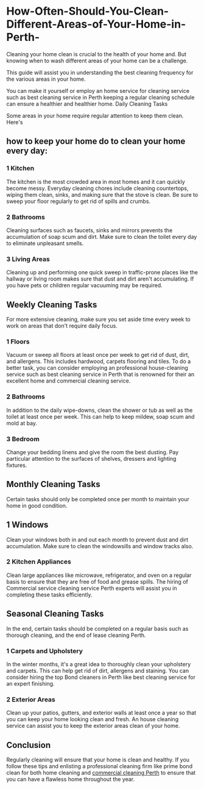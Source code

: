 # How-Often-Should-You-Clean-Different-Areas-of-Your-Home-in-Perth-
Cleaning your home clean is crucial to the health of your home and. But knowing when to wash different areas of your home can be a challenge.

This guide will assist you in understanding the best cleaning frequency for the various areas in your home.

You can make it yourself or employ an home service for cleaning service such as best cleaning service in Perth keeping a regular cleaning schedule can ensure a healthier and healthier home.
Daily Cleaning Tasks

Some areas in your home require regular attention to keep them clean. Here's 

<h2>how to keep your home do to clean your home every day:</h2>

<h3>1 Kitchen</h3>

The kitchen is the most crowded area in most homes and it can quickly become messy.
Everyday cleaning chores include cleaning countertops, wiping them clean, sinks, and making sure that the stove is clean. Be sure to sweep your floor regularly to get rid of spills and crumbs.

<h3>2 Bathrooms</h3>

Cleaning surfaces such as faucets, sinks and mirrors prevents the accumulation of soap scum and dirt. Make sure to clean the toilet every day to eliminate unpleasant smells.

<h3>3 Living Areas</h3>

Cleaning up and performing one quick sweep in traffic-prone places like the hallway or living room makes sure that dust and dirt aren't accumulating. If you have pets or children regular vacuuming may be required.

<h2>Weekly Cleaning Tasks</h2>

For more extensive cleaning, make sure you set aside time every week to work on areas that don't require daily focus.

<h3>1 Floors</h3>

Vacuum or sweep all floors at least once per week to get rid of dust, dirt, and allergens. This includes hardwood, carpets flooring and tiles.
To do a better task, you can consider employing an professional house-cleaning service such as best cleaning service in Perth that is renowned for their an excellent home and commercial cleaning service.

<h3>2 Bathrooms</h3>

In addition to the daily wipe-downs, clean the shower or tub as well as the toilet at least once per week. This can help to keep mildew, soap scum and mold at bay.

<h3>3 Bedroom</h3>

Change your bedding linens and give the room the best dusting. Pay particular attention to the surfaces of shelves, dressers and lighting fixtures.

<h2>Monthly Cleaning Tasks</h2>

Certain tasks should only be completed once per month to maintain your home in good condition.

<h2>1 Windows</h3>

Clean your windows both in and out each month to prevent dust and dirt accumulation. Make sure to clean the windowsills and window tracks also.

<h3>2 Kitchen Appliances</h3>

Clean large appliances like microwave, refrigerator, and oven on a regular basis to ensure that they are free of food and grease spills. The hiring of Commercial service cleaning service Perth experts will assist you in completing these tasks efficiently.

<h2>Seasonal Cleaning Tasks</h2>

In the end, certain tasks should be completed on a regular basis such as thorough cleaning, and the end of lease cleaning Perth.

<h3>1 Carpets and Upholstery</h3>

In the winter months, it's a great idea to thoroughly clean your upholstery and carpets. This can help get rid of dirt, allergens and staining. You can consider hiring the top Bond cleaners in Perth like best cleaning service for an expert finishing.

<h3>2 Exterior Areas</h3>

Clean up your patios, gutters, and exterior walls at least once a year so that you can keep your home looking clean and fresh. An house cleaning service can assist you to keep the exterior areas clean of your home.

<h2>Conclusion</h2>

Regularly cleaning will ensure that your home is clean and healthy. If you follow these tips and enlisting a professional cleaning firm like prime bond clean for both home cleaning and [commercial cleaning Perth](https://primebondclean.com.au/office-cleaning-perth/) to ensure that you can have a flawless home throughout the year.

